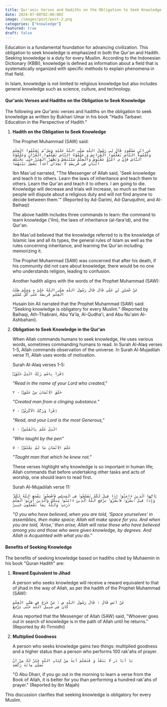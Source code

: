 ```yaml
---
title: Qur'anic Verses and Hadiths on the Obligation to Seek Knowledge
date: 2024-07-08T02:00:00Z
image: /images/post/post-2.png
categories: ["knowledge"]
featured: true
draft: false
---
```


Education is a fundamental foundation for advancing civilization. This obligation to seek knowledge is emphasized in both the Qur'an and Hadith. Seeking knowledge is a duty for every Muslim. According to the Indonesian Dictionary (KBBI), knowledge is defined as information about a field that is systematically organized with specific methods to explain phenomena in that field.

In Islam, knowledge is not limited to religious knowledge but also includes general knowledge such as science, culture, and technology.

#### Qur'anic Verses and Hadiths on the Obligation to Seek Knowledge

The following are Qur'anic verses and hadiths on the obligation to seek knowledge as written by Bukhari Umar in his book "Hadis Tarbawi: Education in the Perspective of Hadith."

1. **Hadith on the Obligation to Seek Knowledge**

   The Prophet Muhammad (SAW) said:

   ```arabic
   عَنِ ابْنِ مَسْعُودٍ قَالَ لِي رَسُولُ اللَّهِ صَلَّى اللَّهُ عَلَيْهِ وَسَل َّمَ تَعَلَّمُوا الْعِلْمَ
   وَعَلِّمُوهُ النَّاسَ تَعَلَّمُوا الْفَرَائِضَ وَ عَلِّمُوْهُ النَّاسَ تَعَلَّمُوا الْقُرْآنَ وَعَلِّمُوْهُ
   النَّاسَ فَإِنِّ ي امْرُؤٌ مَقْبُوضٌ وَالْعِلْمُ سَيُنْتَقَصُ وَتَظْهَرُ الْفِتَنُ حَتَّى يَخْتَلِفَ
   اثْنَانِ فِي فَرِيضَةٍ لَا يَجِدَانِ أَحَداً يَفْصِلُ بَيْنَهُمَا
   ```

   Ibn Mas'ud narrated, "The Messenger of Allah said, 'Seek knowledge and teach it to others. Learn the laws of inheritance and teach them to others. Learn the Qur'an and teach it to others. I am going to die. Knowledge will decrease and trials will increase, so much so that two people will dispute about a religious duty and will not find anyone to decide between them.'" (Reported by Ad-Darimi, Ad-Daruquthni, and Al-Baihaqi)

   The above hadith includes three commands to learn: the command to learn knowledge ('ilm), the laws of inheritance (al-fara'id), and the Qur'an.

   Ibn Mas'ud believed that the knowledge referred to is the knowledge of Islamic law and all its types, the general rules of Islam as well as the rules concerning inheritance, and learning the Qur'an including memorizing it.

   The Prophet Muhammad (SAW) was concerned that after his death, if his community did not care about knowledge, there would be no one who understands religion, leading to confusion.

   Another hadith aligns with the words of the Prophet Muhammad (SAW):

   ```
   عَنْ حُسَيْنِ بْنِ عَلِّي قَالَ قَالَ رَسُولُ اللَّهِ صَلَّى اللَّهُ عَلَيْ هِ وَسَلَّمَ طَلَبُ
   الْعِلْمِ فَرِيضَةٌ عَلَى كُلِّ مُسْلِمٍ
   ```

   Husain bin Ali narrated that the Prophet Muhammad (SAW) said: "Seeking knowledge is obligatory for every Muslim." (Reported by Baihaqi, Ath-Thabrani, Abu Ya'la, Al-Qudha'i, and Abu Nu'aim Al-Ashbahani).

2. **Obligation to Seek Knowledge in the Qur'an**

   When Allah commands humans to seek knowledge, He uses various words, sometimes commanding humans to read. In Surah Al-Alaq verses 1-5, Allah commands observation of the universe. In Surah Al-Mujadilah verse 11, Allah uses words of motivation.

   Surah Al-Alaq verses 1-5:

   ```
   اِقْرَأْ بِاسْمِ رَبِّكَ الَّذِيْ خَلَقَۚ
   ```

   _"Read in the name of your Lord who created,"_

   ```
   خَلَقَ الْاِنْسَانَ مِنْ عَلَقٍۚ - ٢
   ```

   _"Created man from a clinging substance."_

   ```
   اِقْرَأْ وَرَبُّكَ الْاَكْرَمُۙ - ٣
   ```

   _"Read, and your Lord is the most Generous,"_

   ```
   الَّذِيْ عَلَّمَ بِالْقَلَمِۙ - ٤
   ```

   _"Who taught by the pen"_

   ```
   عَلَّمَ الْاِنْسَانَ مَا لَمْ يَعْلَمْۗ - ٥
   ```

   _"Taught man that which he knew not."_

   These verses highlight why knowledge is so important in human life; Allah commands that before undertaking other tasks and acts of worship, one should learn to read first.

   Surah Al-Mujadilah verse 11:

   ```
   يَٰٓأَيُّهَا ٱلَّذِينَ ءَامَنُوٓا۟ إِذَا قِيلَ لَكُمْ تَفَسَّحُوا۟ فِى ٱلْمَجَٰلِسِ فَٱفْسَحُوا۟ يَفْسَحِ ٱللَّهُ لَكُمْ ۖ وَإِذَا قِيلَ ٱنشُزُوا۟ فَٱنشُزُوا۟ يَرْفَعِ ٱللَّهُ ٱلَّذِينَ ءَامَنُوا۟ مِنكُمْ وَٱلَّذِينَ أُوتُوا۟ ٱلْعِلْمَ دَرَجَٰتٍ ۚ وَٱللَّهُ بِمَا تَعْمَلُونَ خَبِيرٌ
   ```

   _"O you who have believed, when you are told, 'Space yourselves' in assemblies, then make space; Allah will make space for you. And when you are told, 'Arise,' then arise; Allah will raise those who have believed among you and those who were given knowledge, by degrees. And Allah is Acquainted with what you do."_

#### Benefits of Seeking Knowledge

The benefits of seeking knowledge based on hadiths cited by Muhaemin in his book "Quran Hadith" are:

1. **Reward Equivalent to Jihad**

   A person who seeks knowledge will receive a reward equivalent to that of jihad in the way of Allah, as per the hadith of the Prophet Muhammad (SAW):

   ```
   عَنْ أَنَسِ قَالَ : قَالَ رَسُولُ اللَّهِ ص : مَنْ خَرَجَ فِي طَلَبِ الْعِلْمِ
   كَانَ فِي سَبِيلِ اللَّهِ حَتَّى يَرْجِعَ
   ```

   Anas reported that the Messenger of Allah (SAW) said, "Whoever goes out in search of knowledge is in the path of Allah until he returns." (Reported by At-Tirmidhi)

2. **Multiplied Goodness**

   A person who seeks knowledge gains two things: multiplied goodness and a higher status than a person who performs 100 rak'ahs of prayer.

   ```
   يَا أَبَا ذَر لَا نَتَعْدُ وَ فَتَعَلَّمَ آيَةً مِنْ كِتَابِ اللَّهِ خَيْرٌ لَكَ مِنْ أَنْ
   تُصَلِّيَ مِائَةَ رَكْعَةٍ
   ```

   "O Abu Dharr, if you go out in the morning to learn a verse from the Book of Allah, it is better for you than performing a hundred rak'ahs of prayer." (Reported by Ibn Majah)

This discussion clarifies that seeking knowledge is obligatory for every Muslim.
